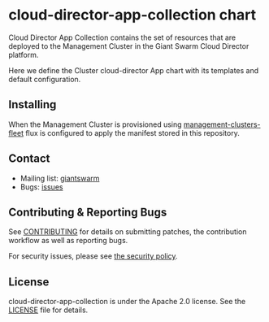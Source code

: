# cloud-director-app-collection chart

Cloud Director App Collection contains the set of resources that are deployed to the Management Cluster in the Giant Swarm Cloud Director platform.

Here we define the Cluster cloud-director App chart with its templates and default configuration.

## Installing

When the Management Cluster is provisioned using [management-clusters-fleet](https://github.com/giantswarm/management-clusters-fleet/blob/main/bases/) flux is configured to apply the manifest stored in this repository.

## Contact

- Mailing list: [giantswarm](https://groups.google.com/forum/!forum/giantswarm)
- Bugs: [issues](https://github.com/giantswarm/cloud-director-app-collection/issues)

## Contributing & Reporting Bugs

See [CONTRIBUTING](CONTRIBUTING.md) for details on submitting patches, the
contribution workflow as well as reporting bugs.

For security issues, please see [the security policy](SECURITY.md).

## License

cloud-director-app-collection is under the Apache 2.0 license. See the [LICENSE](LICENSE) file
for details.